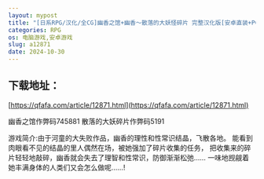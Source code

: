 ```yaml
---
layout: mypost
title: "[日系RPG/汉化/全CG]幽香之馆+幽香～散落的大妖怪碎片 完整汉化版[安卓直装+PC/4.5G]"
categories: RPG
os: 电脑游戏,安卓游戏
slug: a12871
date: 2024-10-30
---
```


## 下载地址：

[https://qfafa.com/article/12871.html](https://qfafa.com/article/12871.html)

幽香之馆作弊码745881
散落的大妖碎片作弊码5191

游戏简介:由于河童的大失败作品，幽香的理性和性常识结晶，飞散各地。
能看到肉眼看不见的结晶的里人偶然在场，被她强加了碎片收集的任务，
把收集来的碎片轻轻地敲碎，幽香就会失去了理智和性常识，防御渐渐松弛……
一味地觊觎着她丰满身体的人类们又会怎么做呢……!